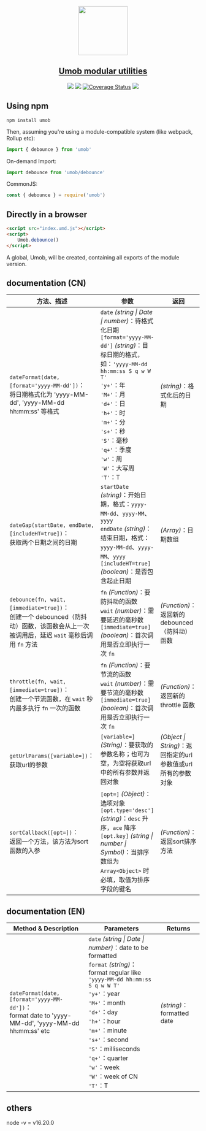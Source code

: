 <p align="center">
  <a href="https://nextjs.org">
    <picture>
      <source media="(prefers-color-scheme: dark)" srcset="https://assets.vercel.com/image/upload/v1662130559/nextjs/Icon_dark_background.png">
      <img src="https://assets.vercel.com/image/upload/v1662130559/nextjs/Icon_light_background.png" height="128">
    </picture>
    <h2 align="center">Umob modular utilities</h2>
  </a>
</p>

<p align="center">
  <img src="https://img.shields.io/github/actions/workflow/status/mobbbb/umob/node.js.yml?branch=main">
  <img src="https://img.shields.io/npm/v/umob">
  <a href='https://coveralls.io/github/Mobbbb/umob?branch=main'><img src='https://coveralls.io/repos/github/Mobbbb/umob/badge.svg?branch=main' alt='Coverage Status' /></a>
  <img src="https://img.shields.io/npm/l/umob">
</p>

## Using npm
```shell
npm install umob
```
Then, assuming you're using a module-compatible system (like webpack, Rollup etc):
``` javascript
import { debounce } from 'umob'
```

On-demand Import:
``` javascript
import debounce from 'umob/debounce'
```

CommonJS:
``` javascript
const { debounce } = require('umob')
```

## Directly in a browser

``` html
<script src="index.umd.js"></script>
<script>
    Umob.debounce()
</script>
```

A global, Umob, will be created, containing all exports of the module version.

## documentation (CN)
| 方法、描述     | 参数     | 返回     |
| -------- | -------- | -------- |
| ```dateFormat(date, [format='yyyy-MM-dd'])```： </br> 将日期格式化为 'yyyy-MM-dd', 'yyyy-MM-dd hh:mm:ss' 等格式 | ```date``` *(string \| Date \| number)*：待格式化日期 </br> ```[format='yyyy-MM-dd']``` *(string)*：目标日期的格式，如：```'yyyy-MM-dd hh:mm:ss S q w W T'``` </br> ```'y+'```：年 </br> ```'M+'```：月 </br> ```'d+'```：日 </br> ```'h+'```：时 </br> ```'m+'```：分 </br> ```'s+'```：秒 </br> ```'S'```：毫秒 </br> ```'q+'```：季度 </br> ```'w'```：周 </br> ```'W'```：大写周 </br> ```'T'```：T | *(string)*：格式化后的日期 |
| ```dateGap(startDate, endDate, [includeHT=true])```： </br> 获取两个日期之间的日期 | ```startDate``` *(string)*：开始日期，格式：```yyyy-MM-dd```、```yyyy-MM```、```yyyy``` </br> ```endDate``` *(string)*：结束日期，格式：```yyyy-MM-dd```、```yyyy-MM```、```yyyy``` </br> ```[includeHT=true]``` *(boolean)*：是否包含起止日期 | *(Array<string>)*：日期数组 |
| ```debounce(fn, wait, [immediate=true])```： </br> 创建一个 debounced（防抖动）函数，该函数会从上一次被调用后，延迟 ```wait``` 毫秒后调用 ```fn``` 方法 | ```fn``` *(Function)*：要防抖动的函数 </br> ```wait``` *(number)*：需要延迟的毫秒数 </br> ```[immediate=true]``` *(boolean)*：首次调用是否立即执行一次 ```fn``` | *(Function)*：返回新的 debounced（防抖动）函数 |
| ```throttle(fn, wait, [immediate=true])```： </br> 创建一个节流函数，在 ```wait``` 秒内最多执行 ```fn``` 一次的函数 | ```fn``` *(Function)*：要节流的函数 </br> ```wait``` *(number)*：需要节流的毫秒数 </br> ```[immediate=true]``` *(boolean)*：首次调用是否立即执行一次 ```fn``` | *(Function)*：返回新的 throttle 函数 |
| ```getUrlParams([variable=])```： </br> 获取url的参数 | ```[variable=]``` *(String)*：要获取的参数名称；也可为空，为空将获取url中的所有参数并返回对象 | *(Object \| String)*：返回指定的url参数值或url所有的参数对象 |
| ```sortCallback([opt=])```： </br> 返回一个方法，该方法为sort函数的入参 | ```[opt=]``` *(Object)*：选项对象 </br> ```[opt.type='desc']``` *(string)*：```desc``` 升序，```ace``` 降序 </br> ```[opt.key]``` *(string \| number \| Symbol)*：当排序数组为 ```Array<Object>``` 时必填，取值为排序字段的键名 | *(Function)*：返回sort排序方法 |

## documentation (EN)
| Method & Description     | Parameters     | Returns     |
| -------- | -------- | -------- |
| ```dateFormat(date, [format='yyyy-MM-dd'])```： </br> format date to 'yyyy-MM-dd', 'yyyy-MM-dd hh:mm:ss' etc | ```date``` *(string \| Date \| number)*：date to be formatted </br> ```format``` *(string)*：format regular like ```'yyyy-MM-dd hh:mm:ss S q w W T'``` </br> ```'y+'```：year </br> ```'M+'```：month </br> ```'d+'```：day </br> ```'h+'```：hour </br> ```'m+'```：minute </br> ```'s+'```：second </br> ```'S'```：milliseconds </br> ```'q+'```：quarter </br> ```'w'```：week </br> ```'W'```：week of CN </br> ```'T'```：T | *(string)*：formatted date |

## others

node -v = v16.20.0
